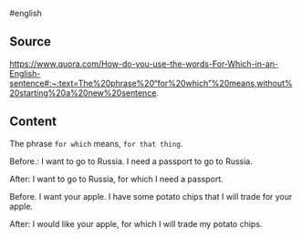 #english 

## Source
https://www.quora.com/How-do-you-use-the-words-For-Which-in-an-English-sentence#:~:text=The%20phrase%20“for%20which”%20means,without%20starting%20a%20new%20sentence.

## Content
The phrase `for which` means, `for that thing`.

Before.: I want to go to Russia. I need a passport to go to Russia.

After: I want to go to Russia, for which I need a passport.

Before. I want your apple. I have some potato chips that I will trade for your apple.

After: I would like your apple, for which I will trade my potato chips.